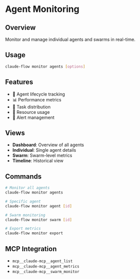 # Agent Monitoring

## Overview
Monitor and manage individual agents and swarms in real-time.

## Usage
```bash
claude-flow monitor agents [options]
```

## Features
- 👥 Agent lifecycle tracking
- 📊 Performance metrics
- 🔄 Task distribution
- 💾 Resource usage
- 🚨 Alert management

## Views
- **Dashboard**: Overview of all agents
- **Individual**: Single agent details
- **Swarm**: Swarm-level metrics
- **Timeline**: Historical view

## Commands
```bash
# Monitor all agents
claude-flow monitor agents

# Specific agent
claude-flow monitor agent [id]

# Swarm monitoring
claude-flow monitor swarm [id]

# Export metrics
claude-flow monitor export
```

## MCP Integration
- `mcp__claude-mcp__agent_list`
- `mcp__claude-mcp__agent_metrics`
- `mcp__claude-mcp__swarm_monitor`
